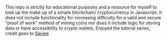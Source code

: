 This repo is strictly for educational purposes and a resource for myself to look up the make up of a simple blockchain/
cryptocurrency in Javascript. It does not include functionality for increasing difficulty for a valid and secure "proof of work" method of
mining coins nor does it include logic for storing data or have accessibility to crypto wallets. Enjoyed the tutorial series,
credit goes to [Savjee](https://www.youtube.com/watch?v=zVqczFZr124)
